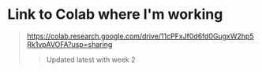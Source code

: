 # Link to Colab where I'm working
> https://colab.research.google.com/drive/11cPFxJf0d6fd0GugxW2hp5Rk1vpAVOFA?usp=sharing
>> Updated latest with week 2
